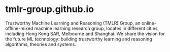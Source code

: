 # tmlr-group.github.io

Trustworthy Machine Learning and Reasoning (TMLR) Group, an online-offline-mixed machine learning research group, locates in different cities, including Hong Kong SAR, Melbourne and Shanghai. We share the vision for the future ML technology: building trustworthy learning and reasoning algorithms, theories and systems.
